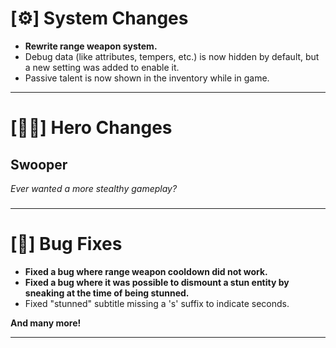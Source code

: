 # [⚙] System Changes

- **Rewrite range weapon system.**
- Debug data (like attributes, tempers, etc.) is now hidden by default, but a new setting was added to enable it.
- Passive talent is now shown in the inventory while in game.

---

# [🦸‍♀️] Hero Changes

Swooper
---
*Ever wanted a more stealthy gameplay?*

### 


---

# [🐜] Bug Fixes

- **Fixed a bug where range weapon cooldown did not work.**
- **Fixed a bug where it was possible to dismount a stun entity by sneaking at the time of being stunned.**
- Fixed "stunned" subtitle missing a 's' suffix to indicate seconds.

**And many more!**

---